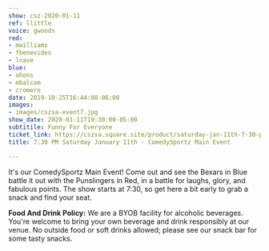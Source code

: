 ```yaml
---
show: csz-2020-01-11
ref: llittle
voice: gwoods
red:
- mwilliams
- fbenevides
- lnave
blue:
- ahons
- mbalcom
- cromero
date: 2019-10-25T16:44:08-06:00
images:
- images/cszsa-event7.jpg
show_date: 2020-01-11T19:30:00-05:00
subtitile: Funny For Everyone
ticket_link: https://cszsa.square.site/product/saturday-jan-11th-7-30-pm-comedysportz-main-event/156?cs=true
title: 7:30 PM Saturday January 11th - ComedySportz Main Event

---
```

It's our ComedySportz Main Event! Come out and see the Bexars in Blue battle it out with the Punslingers in Red, in a battle for laughs, glory, and fabulous points. The show starts at 7:30, so get here a bit early to grab a snack and find your seat.

**Food And Drink Policy:** We are a BYOB facility for alcoholic beverages. You're welcome to bring your own beverage and drink responsibly at our venue. No outside food or soft drinks allowed; please see our snack bar for some tasty snacks.
